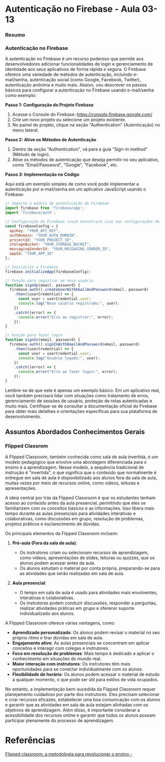 <!--
Antes de publicar a issue, lembre-se de clicar na aba "Preview", para visualizar se a formatação está correta =)
-->

<!-- Escreva/insira as imagens após essa linha -->

# Autenticação no Firebase - Aula 03-13

### Resumo

### Autenticação no Firebase

A autenticação no Firebase é um recurso poderoso que permite aos desenvolvedores adicionar funcionalidades de login e gerenciamento de identidade aos seus aplicativos de forma rápida e segura. O Firebase oferece uma variedade de métodos de autenticação, incluindo e-mail/senha, autenticação social (como Google, Facebook, Twitter), autenticação anônima e muito mais. Abaixo, vou descrever os passos básicos para configurar a autenticação no Firebase usando e-mail/senha como exemplo:

**Passo 1: Configuração do Projeto Firebase**

1. Acesse o Console do Firebase: https://console.firebase.google.com/
2. Crie um novo projeto ou selecione um projeto existente.
3. No painel do projeto, clique na seção "Authentication" (Autenticação) no menu lateral.

**Passo 2: Ative os Métodos de Autenticação**

1. Dentro da seção "Authentication", vá para a guia "Sign-in method" (Método de login).
2. Ative os métodos de autenticação que deseja permitir no seu aplicativo, como "Email/Password", "Google", "Facebook", etc.

**Passo 3: Implementação no Código**

Aqui está um exemplo simples de como você pode implementar a autenticação por e-mail/senha em um aplicativo JavaScript usando o Firebase:

```javascript
// Importe o módulo de autenticação do Firebase
import firebase from 'firebase/app';
import 'firebase/auth';

// Configuração do Firebase (você encontrará isso nas configurações do seu projeto)
const firebaseConfig = {
  apiKey: "YOUR_API_KEY",
  authDomain: "YOUR_AUTH_DOMAIN",
  projectId: "YOUR_PROJECT_ID",
  storageBucket: "YOUR_STORAGE_BUCKET",
  messagingSenderId: "YOUR_MESSAGING_SENDER_ID",
  appId: "YOUR_APP_ID"
};

// Inicialize o Firebase
firebase.initializeApp(firebaseConfig);

// Função para registrar um novo usuário
function signUp(email, password) {
  firebase.auth().createUserWithEmailAndPassword(email, password)
    .then((userCredential) => {
      const user = userCredential.user;
      console.log("Novo usuário registrado:", user);
    })
    .catch((error) => {
      console.error("Erro ao registrar:", error);
    });
}

// Função para fazer login
function signIn(email, password) {
  firebase.auth().signInWithEmailAndPassword(email, password)
    .then((userCredential) => {
      const user = userCredential.user;
      console.log("Usuário logado:", user);
    })
    .catch((error) => {
      console.error("Erro ao fazer login:", error);
    });
}
```

Lembre-se de que este é apenas um exemplo básico. Em um aplicativo real, você também precisará lidar com situações como tratamento de erros, gerenciamento de sessões de usuário, proteção de rotas autenticadas e muito mais. Certifique-se de consultar a documentação oficial do Firebase para obter mais detalhes e orientações específicas para sua plataforma de desenvolvimento.

## Assuntos Abordados Conhecimentos Gerais

### Flipped Classrom

A Flipped Classroom, também conhecida como sala de aula invertida, é um modelo pedagógico que envolve uma abordagem diferenciada para o ensino e a aprendizagem. Nesse modelo, a sequência tradicional de instrução é "invertida", o que significa que o conteúdo que normalmente é entregue em sala de aula é disponibilizado aos alunos fora da sala de aula, muitas vezes por meio de recursos online, como vídeos, leituras e apresentações.

A ideia central por trás da Flipped Classroom é que os estudantes tenham acesso ao conteúdo antes da aula presencial, permitindo que eles se familiarizem com os conceitos básicos e as informações. Isso libera mais tempo durante as aulas presenciais para atividades interativas e colaborativas, como discussões em grupo, resolução de problemas, projetos práticos e esclarecimento de dúvidas.

Os principais elementos da Flipped Classroom incluem:

1. **Pré-aula (Fora da sala de aula)**:
   
   - Os instrutores criam ou selecionam recursos de aprendizagem, como vídeos, apresentações de slides, leituras ou quizzes, que os alunos podem acessar antes da aula.
   - Os alunos estudam o material por conta própria, preparando-se para as atividades que serão realizadas em sala de aula.

2. **Aula presencial**:
   
   - O tempo em sala de aula é usado para atividades mais envolventes, interativas e colaborativas.
   - Os instrutores podem conduzir discussões, responder a perguntas, realizar atividades práticas em grupo e oferecer suporte individualizado aos alunos.

A Flipped Classroom oferece várias vantagens, como:

- **Aprendizado personalizado**: Os alunos podem revisar o material no seu próprio ritmo e tirar dúvidas em sala de aula.
- **Engajamento ativo**: As aulas presenciais se concentram em aplicar conceitos e interagir com colegas e instrutores.
- **Foco em resolução de problemas**: Mais tempo é dedicado a aplicar o conhecimento em situações do mundo real.
- **Maior interação com instrutores**: Os instrutores têm mais oportunidades para se conectar individualmente com os alunos.
- **Flexibilidade de horário**: Os alunos podem acessar o material de estudo a qualquer momento, o que pode ser útil para estilos de vida ocupados.

No entanto, a implementação bem-sucedida da Flipped Classroom requer planejamento cuidadoso por parte dos instrutores. Eles precisam selecionar e criar recursos eficazes, estabelecer uma boa comunicação com os alunos e garantir que as atividades em sala de aula estejam alinhadas com os objetivos de aprendizagem. Além disso, é importante considerar a acessibilidade dos recursos online e garantir que todos os alunos possam participar plenamente do processo de aprendizagem.

# Referências

[Flipped classroom: a metodologia para revolucionar o ensino -](https://movplan.com.br/blog/flipped-classroom/)

